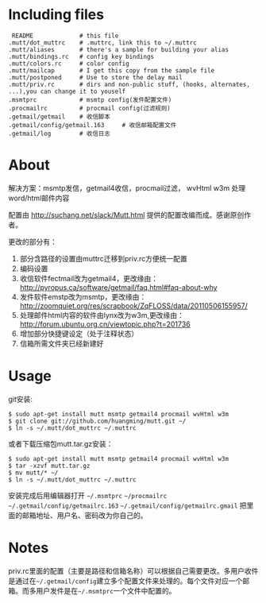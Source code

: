 Including files
=============

     README			    # this file
    .mutt/dot_muttrc    # .muttrc, link this to ~/.muttrc
    .mutt/aliases		# there's a sample for building your alias
    .mutt/bindings.rc	# config key bindings
    .mutt/colors.rc		# color config
    .mutt/mailcap		# I get this copy from the sample file
    .mutt/postponed		# Use to store the delay mail
    .mutt/priv.rc       # dirs and non-public stuff, (hooks, alternates, ...),you can change it to youself
    .msmtprc            # msmtp config(发件配置文件)  
    .procmailrc         # procmail config(过滤规则)
    .getmail/getmail    # 收信脚本
    .getmail/config/getmail.163     # 收信邮箱配置文件
    .getmail/log        # 收信日志
About
=====

解决方案：msmtp发信，getmail4收信，procmail过滤， wvHtml w3m  处理word/html邮件内容

配置由 http://suchang.net/slack/Mutt.html 提供的配置改编而成。感谢原创作者。

更改的部分有：

1. 部分含路径的设置由muttrc迁移到priv.rc方便统一配置
2. 编码设置
3. 收信软件fectmail改为getmail4，更改缘由：http://pyropus.ca/software/getmail/faq.html#faq-about-why
4. 发件软件emstp改为msmtp，更改缘由：http://zoomquiet.org/res/scrapbook/ZqFLOSS/data/20110506155957/
5. 处理邮件html内容的软件由lynx改为w3m,更改缘由：http://forum.ubuntu.org.cn/viewtopic.php?t=201736
6. 增加部分快捷键设定（处于注释状态）
7. 信箱所需文件夹已经新建好

Usage
======

git安装:

    $ sudo apt-get install mutt msmtp getmail4 procmail wvHtml w3m 
    $ git clone git://github.com/huangming/mutt.git ~/
    $ ln -s ~/.mutt/dot_muttrc ~/.muttrc
    
或者下载压缩包mutt.tar.gz安装：

    $ sudo apt-get install mutt msmtp getmail4 procmail wvHtml w3m 
    $ tar -xzvf mutt.tar.gz
    $ mv mutt/* ~/
    $ ln -s ~/.mutt/dot_muttrc ~/.muttrc

安装完成后用编辑器打开 `~/.msmtprc` `~/procmailrc` `~/.getmail/config/getmailrc.163` `~/.getmail/config/getmailrc.gmail`
把里面的邮箱地址、用户名、密码改为你自己的。

Notes
=====

priv.rc里面的配置（主要是路径和信箱名称）可以根据自己需要更改。多用户收件是通过在`~/.getmail/config`建立多个配置文件来处理的。每个文件对应一个邮箱。而多用户发件是在`~/.msmtprc`一个文件中配置的。
